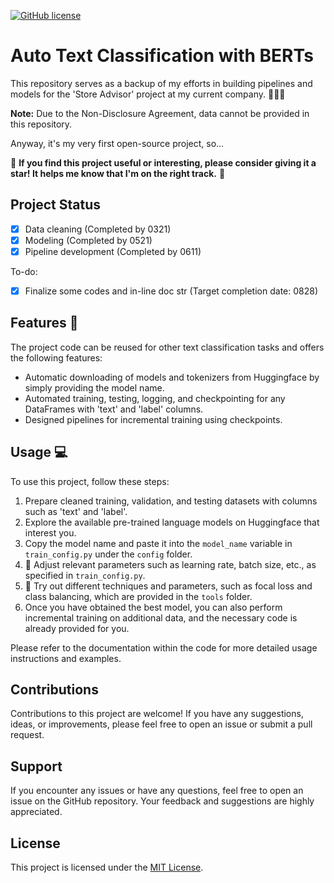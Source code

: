 [![GitHub license](https://img.shields.io/badge/license-MIT-blue.svg)](LICENSE)
# Auto Text Classification with BERTs
This repository serves as a backup of my efforts in building pipelines and models for the 'Store Advisor' project at my current company. :tada::tada::tada:

**Note:** Due to the Non-Disclosure Agreement, data cannot be provided in this repository.

Anyway, it's my very first open-source project, so...

🌟 **If you find this project useful or interesting, please consider giving it a star! It helps me know that I'm on the right track.** 🌟

## Project Status
- [x] Data cleaning (Completed by 0321)
- [x] Modeling (Completed by 0521)
- [x] Pipeline development (Completed by 0611)

To-do:
- [x] Finalize some codes and in-line doc str (Target completion date: 0828)

## Features :rocket:

The project code can be reused for other text classification tasks and offers the following features:

- Automatic downloading of models and tokenizers from Huggingface by simply providing the model name.
- Automated training, testing, logging, and checkpointing for any DataFrames with 'text' and 'label' columns.
- Designed pipelines for incremental training using checkpoints.

## Usage :computer:

To use this project, follow these steps:

1. Prepare cleaned training, validation, and testing datasets with columns such as 'text' and 'label'.
2. Explore the available pre-trained language models on Huggingface that interest you.
3. Copy the model name and paste it into the `model_name` variable in `train_config.py` under the `config` folder.
4. :wrench: Adjust relevant parameters such as learning rate, batch size, etc., as specified in `train_config.py`.
5. :wrench: Try out different techniques and parameters, such as focal loss and class balancing, which are provided in the `tools` folder.
6. Once you have obtained the best model, you can also perform incremental training on additional data, and the necessary code is already provided for you.

Please refer to the documentation within the code for more detailed usage instructions and examples.

## Contributions

Contributions to this project are welcome! If you have any suggestions, ideas, or improvements, please feel free to open an issue or submit a pull request.

## Support

If you encounter any issues or have any questions, feel free to open an issue on the GitHub repository. Your feedback and suggestions are highly appreciated.

## License

This project is licensed under the [MIT License](LICENSE).
